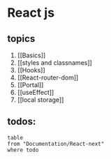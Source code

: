 # React js

## topics
1. [[Basics]]
2. [[styles and classnames]]
3. [[Hooks]]
4. [[React-router-dom]]
5. [[Portal]] 
6. [[useEffect]] 
7. [[local storage]] 



## todos:
```dataview
table
from "Documentation/React-next"
where todo
```